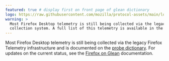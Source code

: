 ```yaml
---
featured: true # display first on front page of glean dictionary
logo: https://raw.githubusercontent.com/mozilla/protocol-assets/main/logos/firefox/browser/logo.svg
warning: >
  Most Firefox Desktop telemetry is still being collected via the legacy Firefox Telemetry
  collection system. A full list of this telemetry is available in the [probe dictionary](https://probes.telemetry.mozilla.org).
---
```


Most Firefox Desktop telemetry is still being collected via the legacy Firefox Telemetry
infrastructure and is documented on the [probe dictionary](https://probes.telemetry.mozilla.org).
For updates on the current status, see the [Firefox on Glean](https://firefox-source-docs.mozilla.org/toolkit/components/glean/index.html) documentation.

